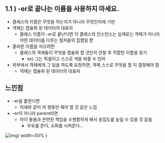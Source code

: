 ## 1.1 ) -er로 끝나는 이름을 사용하지 마세요.

- 클래스의 이름은 무엇을 하는지가 아니라 무엇인지에 기반
- 객체는 캡슐화 된 데이터의 대표자
  - 클래스 이름이 -er로 끝난다면 이 클래스의 인스턴스는 실제로는 객체가 아니라 어떤 데이터를 다루는 절차들의 집합일 뿐
- 올바른 이름을 지으려면
  - 클래스의 객체들이 무엇을 캡슐화 할 것인지 관찰 후 적합한 이름을 찾기
    - ex) 그는 픽셀이고 스스로 색을 바꿀 수 있어
- 외부에서 객체에게 그 일을 하도록 요청하면, 객체 스스로 무엇을 할 지 결정해야 함
  - 객체는 캡슐화 된 데이터의 대표자

## 느낀점

- -er을 붙힌다면 
  - 아래와 같이 저 행동만 해야 할 것 같은 느낌
- -er이 아니라 parent라면 
  - 아이 돌봄과 관련된 책임을 수행함하게 해서 응집도를 높일 수 있을 것 같음
    - 우유를 준다, 소화를 시켜준다...



![img](https://blog.kakaocdn.net/dn/UlZdK/btq2hCkbHXC/K4hDzjnu1g1VKoKkkjXdWk/img.gif){ width=50% }
